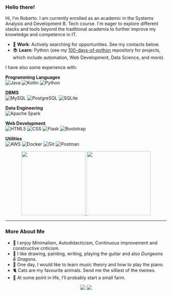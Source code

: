 ### Hello there!

Hi, I'm Roberto. I am currently enrolled as an academic in the Systems Analysis and Development B. Tech course. I'm eager to explore different stacks and tools beyond the traditional academia to further improve my knowledge and competence in IT.

- 💼 **Work**: Actively searching for opportunities. See my contacts below.
- 📚 **Learn**: Python (see my [100-days-of-python](https://github.com/RobertoLJr/100-days-of-python) repository for projects, which include automation, Web Development, Data Science, and more).

I have also some experience with:

**Programming Languages**  
![Java](https://img.shields.io/badge/Java-333333?style=flat&logo=openjdk&logoColor=ED8B00)
![Kotlin](https://img.shields.io/badge/Kotlin-333333?&style=flat&logo=kotlin&logoColor=0095D5)
![Python](https://img.shields.io/badge/Python-333333?style=flat&logo=python&logoColor=3776AB)

**DBMS**  
![MySQL](https://img.shields.io/badge/MySQL-333333?style=flat&logo=mysql&logoColor=005C84)
![PostgreSQL](https://img.shields.io/badge/PostgreSQL-333333?style=flat&logo=postgresql&logoColor=316192)
![SQLite](https://img.shields.io/badge/SQLite-333333?style=flat&logo=sqlite&logoColor=07405E)

**Data Engineering**  
![Apache Spark](https://img.shields.io/badge/Apache%20Spark-333333?style=flat&logo=apachespark&logoColor=FDEE21)

**Web Development**  
![HTML5](https://img.shields.io/badge/-HTML5-333333?style=flat&logo=HTML5)
![CSS](https://img.shields.io/badge/-CSS-333333?style=flat&logo=CSS3&logoColor=1572B6)
![Flask](https://img.shields.io/badge/Flask-333333?style=flat&logo=flask&logoColor=white)
![Bootstrap](https://img.shields.io/badge/Bootstrap-333333?style=flat&logo=bootstrap&logoColor=563D7C)

**Utilities**  
![AWS](https://img.shields.io/badge/Amazon_AWS-333333?style=flat&logo=amazon-aws&logoColor=232F3E)
![Docker](https://img.shields.io/badge/Docker-333333.svg?style=flat&logo=docker&logoColor=230db7ed)
![Git](https://img.shields.io/badge/Git-333333.svg?style=flat&logo=git&logoColor=23F05033)
![Postman](https://img.shields.io/badge/Postman-333333?style=flat&logo=postman&logoColor=FF6C37)

<div align="center">
    <a href="https://github.com/anuraghazra/github-readme-stats">
      <img height=200 src="https://github-readme-stats.vercel.app/api?username=robertoljr&show_icons=True&theme=dark"/>
    </a>
    <a href="https://github.com/anuraghazra/convoychat">
      <img height=200 src="https://github-readme-stats.vercel.app/api/top-langs?username=robertoljr&layout=compact&langs_count=8&card_width=320&theme=dark"/>
    </a>
</div>

---
### More About Me

- 🌱 I enjoy Minimalism, Autodidacticism, Continuous improvement and constructive criticism.
- 🎨 I like drawing, painting, writing, playing the guitar and also *Dungeons & Dragons*.
- 🎹 One day, I would like to learn music theory and how to play the piano.
- 🐈 Cats are my favourite animals. Send me the silliest of the memes.
- 💭 At some point in life, I'll probably start a small farm.

<div align="center">
    <a href = "mailto:gsn.roberto@gmail.com"><img src="https://img.shields.io/badge/Gmail-D14836?style=for-the-badge&logo=gmail&logoColor=white" target="_blank"></a>
    <a href="https://www.linkedin.com/in/robertoljr/" target="_blank"><img src="https://img.shields.io/badge/-LinkedIn-%230077B5?style=for-the-badge&logo=linkedin&logoColor=white" target="_blank"></a>   
</div>
